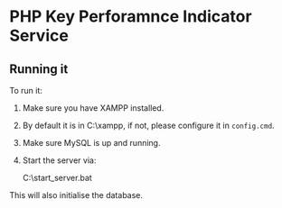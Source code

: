 # PHP Key Perforamnce Indicator Service

## Running it

To run it:

1. Make sure you have XAMPP installed.

2. By default it is in C:\xampp, if not, please configure it in `config.cmd`.

3. Make sure MySQL is up and running.

4. Start the server via:

    C:\start_server.bat

This will also initialise the database.
